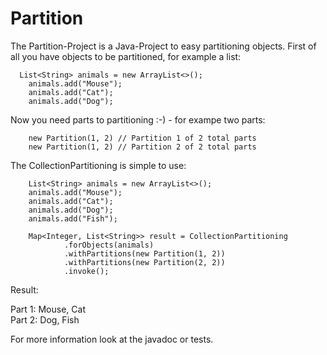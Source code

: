 # Partition
The Partition-Project is a Java-Project to easy partitioning objects.
First of all you have objects to be partitioned, for example a list:

      List<String> animals = new ArrayList<>();
        animals.add("Mouse");
        animals.add("Cat");
        animals.add("Dog");

Now you need parts to partitioning :-) - for exampe two parts:

        new Partition(1, 2) // Partition 1 of 2 total parts
        new Partition(1, 2) // Partition 2 of 2 total parts

The CollectionPartitioning is simple to use:

        List<String> animals = new ArrayList<>();
        animals.add("Mouse");
        animals.add("Cat");
        animals.add("Dog");
        animals.add("Fish");

        Map<Integer, List<String>> result = CollectionPartitioning
                .forObjects(animals)
                .withPartitions(new Partition(1, 2))
                .withPartitions(new Partition(2, 2))
                .invoke();
Result: <p>Part 1: Mouse, Cat <br>
          Part 2: Dog, Fish
          
For more information look at the javadoc or tests.